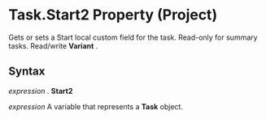 
# Task.Start2 Property (Project)

Gets or sets a Start local custom field for the task. Read-only for summary tasks. Read/write  **Variant** .


## Syntax

 _expression_ . **Start2**

 _expression_ A variable that represents a **Task** object.

